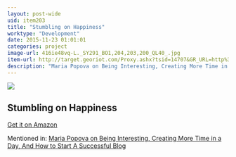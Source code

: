 ```yaml
---
layout: post-wide
uid: item203
title: "Stumbling on Happiness"
worktype: "Development"
date: 2015-11-23 01:01:01
categories: project
image-url: 416ie48vq-L._SY291_BO1,204,203,200_QL40_.jpg
item-url: http://target.georiot.com/Proxy.ashx?tsid=14707&GR_URL=http%3A%2F%2Fwww.amazon.com%2FStumbling-Happiness-Daniel-Gilbert%2Fdp%2F1400077427%2F
description: "Maria Popova on Being Interesting, Creating More Time in a Day, And How to Start A Successful Blog"
---
```

<a href="http://target.georiot.com/Proxy.ashx?tsid=14707&GR_URL=http%3A%2F%2Fwww.amazon.com%2FStumbling-Happiness-Daniel-Gilbert%2Fdp%2F1400077427%2F" target="blank"><img src="../../../../img/thumbs/416ie48vq-L._SY291_BO1,204,203,200_QL40_.jpg" class="prod-img"></a>
<h2>Stumbling on Happiness</h2>
<p><a href="http://target.georiot.com/Proxy.ashx?tsid=14707&GR_URL=http%3A%2F%2Fwww.amazon.com%2FStumbling-Happiness-Daniel-Gilbert%2Fdp%2F1400077427%2F" target="blank">Get it on Amazon</a><p>
<p>Mentioned in: <a href="http://fourhourworkweek.com/2015/07/24/maria-popova-starting-a-successful-blog/" target="blank">Maria Popova on Being Interesting, Creating More Time in a Day, And How to Start A Successful Blog</a></p>
